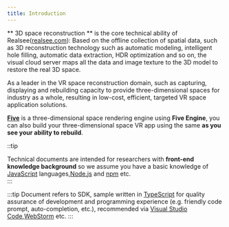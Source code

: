 ```yaml
---
title: Introduction
---
```


<!-- <div className="docs-vr-phone">
  <iframe className="docs-vr-iframe" src="/vr/81WXMAJwEwkSA4nrP1"></iframe>
</div> -->

** 3D space reconstruction ** is the core technical ability of Realsee([realsee.com](https://realsee.com)): Based on the offline collection of spatial data, such as 3D reconstruction technology such as automatic modeling, intelligent hole filling, automatic data extraction, HDR optimization and so on, the visual cloud server maps all the data and image texture to the 3D model to restore the real 3D space.

As a leader in the VR space reconstruction domain, such as capturing, displaying and rebuilding capacity to provide three-dimensional spaces for industry as a whole, resulting in low-cost, efficient, targeted VR space application solutions.

[**Five**](./get-started/00.rendering-engine.md) is a three-dimensional space rendering engine using **Five Engine**, you can also build your three-dimensional space VR app using the same **as you see your ability to rebuild**.

::tip

Technical documents are intended for researchers with **front-end knowledge background** so we assume you have a basic knowledge of [JavaScript](https://developer.mozilla.org/en-US/docs/Web/JavaScript/A_re-introduction_to_JavaScript) languages,[Node.js](https://nodejs.org/en/docs/) and [npm](https://docs.npmjs.com/) etc.  
:::

:::tip
Document refers to SDK, sample written in [TypeScript](https://www.typescriptlang.org/) for quality assurance of development and programming experience (e.g. friendly code prompt, auto-completion, etc.), recommended via [Visual Studio Code](https://code.visualstudio.com),[WebStorm](https://www.jetbrains.com/webstorm/) etc.
:::
